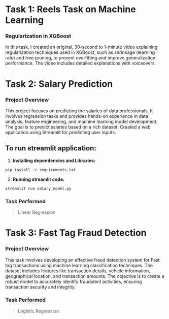 # Task 1: Reels Task on Machine Learning

### Regularization in XGBoost
In this task, I created an original, 30-second to 1-minute video explaining regularization techniques used in XGBoost, such as shrinkage (learning rate) and tree pruning, to prevent overfitting and improve generalization performance. The video includes detailed explanations with voiceovers.

# Task 2: Salary Prediction

### Project Overview
This project focuses on predicting the salaries of data professionals. It involves regression tasks and provides hands-on experience in data analysis, feature engineering, and machine learning model development. The goal is to predict salaries based on a rich dataset. Created a web application using Streamlit for predicting user inputs.

## To run streamlit application:

1. **Installing dependencies and Libraries:**
```
pip install -r requirements.txt
```

2. **Running streamlit code:**
```
streamlit run salary_model.py
```

### Task Performed
> Linear Regression

# Task 3: Fast Tag Fraud Detection

### Project Overview
This task involves developing an effective fraud detection system for Fast tag transactions using machine learning classification techniques. The dataset includes features like transaction details, vehicle information, geographical location, and transaction amounts. The objective is to create a robust model to accurately identify fraudulent activities, ensuring transaction security and integrity.

### Task Performed
> Logistic Regression
